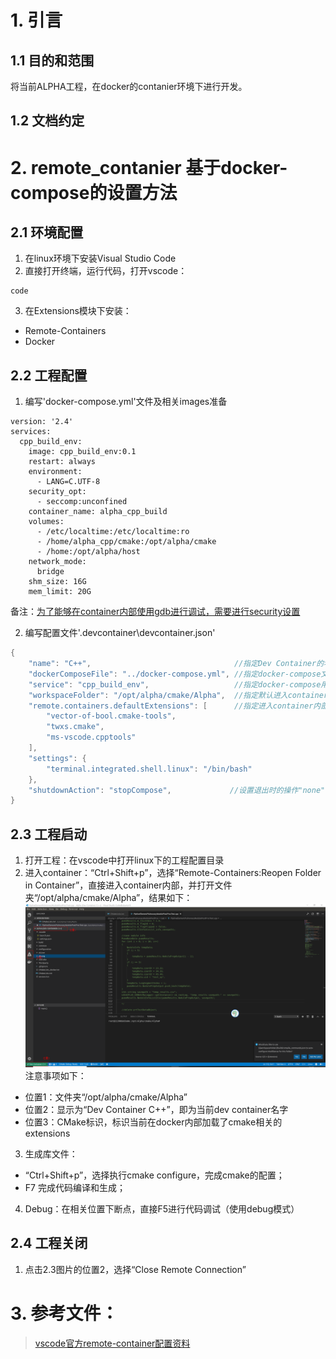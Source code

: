 # 1. 引言
## 1.1 目的和范围
将当前ALPHA工程，在docker的contanier环境下进行开发。

## 1.2 文档约定


# 2. remote_contanier 基于docker-compose的设置方法
## 2.1 环境配置
1. 在linux环境下安装Visual Studio Code
2. 直接打开终端，运行代码，打开vscode：
```
code
```
3. 在Extensions模块下安装：
- Remote-Containers
- Docker

## 2.2 工程配置
1. 编写'docker-compose.yml'文件及相关images准备
```docker
version: '2.4'
services:
  cpp_build_env:
    image: cpp_build_env:0.1
    restart: always
    environment:
      - LANG=C.UTF-8
    security_opt:
      - seccomp:unconfined
    container_name: alpha_cpp_build
    volumes:
      - /etc/localtime:/etc/localtime:ro
      - /home/alpha_cpp/cmake:/opt/alpha/cmake
      - /home:/opt/alpha/host
    network_mode:
      bridge
    shm_size: 16G
    mem_limit: 20G
```
备注：[为了能够在container内部使用gdb进行调试，需要进行security设置](https://blog.csdn.net/so_dota_so/article/details/77509530)

2. 编写配置文件'.devcontainer\devcontainer.json'
```cpp
{
	"name": "C++",                                //指定Dev Container的名字
	"dockerComposeFile": "../docker-compose.yml", //指定docker-compose文件
	"service": "cpp_build_env",                   //指定docker-compose用的service
	"workspaceFolder": "/opt/alpha/cmake/Alpha",  //指定默认进入container内部的目录
	"remote.containers.defaultExtensions": [      //指定进入container内部后默认安装的extensions
		"vector-of-bool.cmake-tools",
		"twxs.cmake",
		"ms-vscode.cpptools"
	],
	"settings": {
		"terminal.integrated.shell.linux": "/bin/bash"
	},
	"shutdownAction": "stopCompose",             //设置退出时的操作"none"
}
```
## 2.3 工程启动
1. 打开工程：在vscode中打开linux下的工程配置目录
2. 进入container：“Ctrl+Shift+p”，选择“Remote-Containers:Reopen Folder in Container”，直接进入container内部，并打开文件夹“/opt/alpha/cmake/Alpha”，结果如下：
![alt text](imgs/in_container.png "remote_container_status")
注意事项如下：
- 位置1：文件夹“/opt/alpha/cmake/Alpha”
- 位置2：显示为“Dev Container C++”，即为当前dev container名字
- 位置3：CMake标识，标识当前在docker内部加载了cmake相关的extensions
3. 生成库文件：
- “Ctrl+Shift+p”，选择执行cmake configure，完成cmake的配置；
- F7 完成代码编译和生成；
4. Debug：在相关位置下断点，直接F5进行代码调试（使用debug模式）

## 2.4 工程关闭
1. 点击2.3图片的位置2，选择“Close Remote Connection”

 
# 3. 参考文件：
>[vscode官方remote-container配置资料](https://github.com/microsoft/vscode-docs/blob/master/docs/remote/containers.m)
